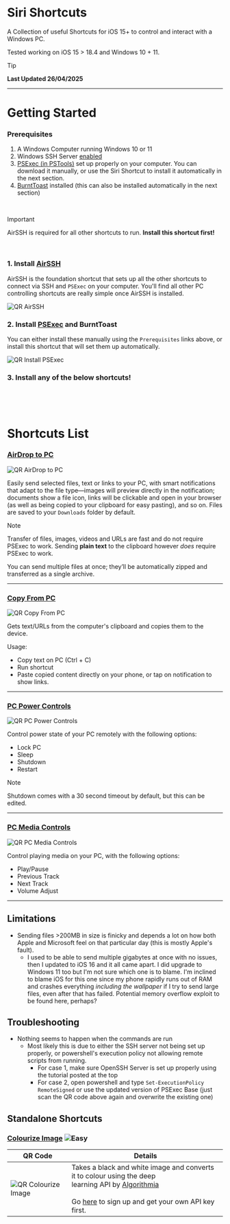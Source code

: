 [AirSSH]: https://www.icloud.com/shortcuts/3c71ba39e234428386cf779ae133e29c
[PSExec Base]: https://www.icloud.com/shortcuts/4a3408e905404ecaa1b90129b33ae29b
[Install PSExec]: https://www.icloud.com/shortcuts/56009ffd220d433aac1817dd0f7cf3e9
[Unlock Computer]: https://www.icloud.com/shortcuts/4da94fefa30b46aeb561a683afa3221e
[Lock Computer]: https://www.icloud.com/shortcuts/1d764f05c8174aae9946ea0035b1d8bc
[AirDrop to PC]: https://www.icloud.com/shortcuts/5d7df56473a24ce893c243600bc5f11f
[Copy from PC]: https://www.icloud.com/shortcuts/abe5478cb6ea432eb6d79d3f0aa029af
[MyTube Controller]: https://www.icloud.com/shortcuts/2ee61c74cf1b4a7fba94917f296d5c7b
[Open in MyTube]: https://www.icloud.com/shortcuts/9237dcb2e2924b53862fbf099948b147
[PC Power Controls]: https://www.icloud.com/shortcuts/ae0edea8d5264d6c8114742e0af3e49d
[PC Media Controls]: https://www.icloud.com/shortcuts/6f1b8f1f94594db7a166f52b6cafef52


[Colourize Image]: https://www.icloud.com/shortcuts/3b381c74013e4879ba1ca164bdfd732d

[QR AirSSH]: https://github.com/user-attachments/assets/874d4697-64e6-430d-85ba-fac8bbf35de0
[QR PSExec Base]: https://github.com/user-attachments/assets/809dcd51-55dd-4183-b2c1-9b93195834a1
[QR Install PSExec]: https://github.com/user-attachments/assets/d624af23-a32b-43e9-9a8d-9c897996e161

[QR Unlock Computer]: https://github.com/user-attachments/assets/0bdb3e86-1a38-475a-9651-7da9c7556a12
[QR Lock Computer]: https://github.com/user-attachments/assets/e1f4cace-4bf0-40f2-af72-9129128b9473
[QR PC Power Controls]: https://github.com/user-attachments/assets/c9f18f97-de3d-44c4-9ab5-bd33e2b6edad
[QR PC Media Controls]: https://github.com/user-attachments/assets/1f08df9c-2f78-4d1e-b8fc-2e5f03c48eb0


[QR AirDrop to PC]: https://github.com/user-attachments/assets/9476b328-1efd-4390-ba78-059ad9e03689
[QR Copy From PC]: https://github.com/user-attachments/assets/0fced9d4-d6e0-4265-8594-878221b5d991
[QR MyTube Controller]: https://github.com/user-attachments/assets/66d6fc33-2d45-41f3-a6aa-a0c54baef939
[QR Open in MyTube]: https://github.com/user-attachments/assets/a7e98f27-cd72-4ade-98cf-24db981e6986

[QR Colourize Image]: https://github.com/user-attachments/assets/9ae0313e-7925-4427-bab8-dde4f6c3605d



[Easy]: https://img.shields.io/badge/-Easy-brightgreen.svg
[Intermediate]: https://img.shields.io/badge/-Intermediate-blue.svg
[Advanced]: https://img.shields.io/badge/-Advanced-red.svg

# Siri Shortcuts
A Collection of useful Shortcuts for iOS 15+ to control and interact with a Windows PC. 

Tested working on iOS 15 > 18.4 and Windows 10 + 11.

> [!TIP]
> **Last Updated 26/04/2025**

---
# Getting Started
### Prerequisites
1. A Windows Computer running Windows 10 or 11
2. Windows SSH Server [enabled](https://winaero.com/blog/enable-openssh-server-windows-10/)
3. [PSExec (in PSTools)](https://docs.microsoft.com/en-us/sysinternals/downloads/psexec) set up properly on your computer. You can download it manually, or use the Siri Shortcut to install it automatically in the next section. 
4. [BurntToast](https://github.com/Windos/BurntToast) installed (this can also be installed automatically in the next section)

&nbsp;

>[!Important]
>AirSSH is required for all other shortcuts to run. **Install this shortcut first!**

&nbsp;

### 1. Install [AirSSH][AirSSH]
AirSSH is the foundation shortcut that sets up all the other shortcuts to connect via SSH and `PSExec` on your computer. You'll find all other PC controlling shortcuts are really simple once AirSSH is installed. 

![QR AirSSH]


### 2. Install [PSExec][Install PSExec] and BurntToast
You can either install these manually using the `Prerequisites` links above, or install this shortcut that will set them up automatically. 

 ![QR Install PSExec]


### 3. Install any of the below shortcuts!

&nbsp;

&nbsp;


# Shortcuts List

### [AirDrop to PC]
![QR AirDrop to PC]

Easily send selected files, text or links to your PC, with smart notifications that adapt to the file type—images will preview directly in the notification; documents show a file icon, links will be clickable and open in your browser (as well as being copied to your clipboard for easy pasting), and so on. Files are saved to your `Downloads` folder by default.

>[!Note]
>Transfer of files, images, videos and URLs are fast and do not require PSExec to work. Sending **plain text** to the clipboard however *does* require PSExec to work. 

You can send multiple files at once; they’ll be automatically zipped and transferred as a single archive.

---

### [Copy From PC] 

![QR Copy From PC]

Gets text/URLs from the computer's clipboard and copies them to the device.

Usage:
- Copy text on PC (Ctrl + C)
- Run shortcut
- Paste copied content directly on your phone, or tap on notification to show links.



---

### [PC Power Controls]

![QR PC Power Controls]

Control power state of your PC remotely with the following options:
- Lock PC
- Sleep
- Shutdown
- Restart

> [!Note]
> Shutdown comes with a 30 second timeout by default, but this can be edited. 

---


### [PC Media Controls]

![QR PC Media Controls]

Control playing media on your PC, with the following options:
- Play/Pause
- Previous Track
- Next Track
- Volume Adjust

---


## Limitations

* Sending files >200MB in size is finicky and depends a lot on how both Apple and Microsoft feel on that particular day (this is mostly Apple's fault).
  * I used to be able to send multiple gigabytes at once with no issues, then I updated to iOS 16 and it all came apart. I did upgrade to Windows 11 too but I'm not sure which one is to blame. I'm inclined to blame iOS for this one since my phone rapidly runs out of RAM and crashes everything _including the wallpaper_ if I try to send large files, even after that has failed. Potential memory overflow exploit to be found here, perhaps?

## Troubleshooting

* Nothing seems to happen when the commands are run
  * Most likely this is due to either the SSH server not being set up properly, or powershell's execution policy not allowing remote scripts from running. 
    * For case 1, make sure OpenSSH Server is set up properly using the tutorial posted at the top
    * For case 2, open powershell and type `Set-ExecutionPolicy RemoteSigned` or use the updated version of PSExec Base (just scan the QR code above again and overwrite the existing one) 


## Standalone Shortcuts
### [Colourize Image] ![Easy]

|QR Code | Details|
| ---- |---- |
|![QR Colourize Image]|Takes a black and white image and converts it to colour using the deep</br>learning API by [Algorithmia](https://algorithmia.com)</br></br>Go [here](https://algorithmia.com/algorithms/deeplearning/ColorfulImageColorization/) to sign up and get your own API key first.|


